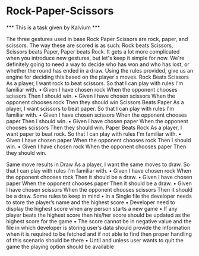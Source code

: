 # Rock-Paper-Scissors
*** This is a task given by Kalvium ***


The three gestures used in base Rock Paper Scissors are rock, paper,
and scissors. The way these are scored is as such: Rock beats Scissors,
Scissors beats Paper, Paper beats Rock. It gets a lot more complicated
when you introduce new gestures, but let's keep it simple for now.
We're definitely going to need a way to decide who has won and who has lost, or
whether the round has ended in a draw. Using the rules provided, give us an
engine for deciding this based on the player's moves.
Rock Beats Scissors
As a player, I want rock to beat scissors. So that I can play with rules
I'm familiar with.
• Given I have chosen rock
When the opponent chooses scissors
Then I should win.
• Given I have chosen scissors
When the opponent chooses rock
Then they should win
Scissors Beats Paper
As a player, I want scissors to beat paper. So that I can play with rules
I'm familiar with.
• Given I have chosen scissors
When the opponent chooses paper
Then I should win.
• Given I have chosen paper
When the opponent chooses scissors
Then they should win.
Paper Beats Rock
As a player, I want paper to beat rock. So that I can play with rules I'm
familiar with.
• Given I have chosen paper
When the opponent chooses rock
Then I should win.
• Given I have chosen rock
When the opponent chooses paper
Then they should win.

Same move results in Draw
As a player, I want the same moves to draw. So that I can play with
rules I'm familiar with.
• Given I have chosen rock
When the opponent chooses rock
Then it should be a draw.
• Given I have chosen paper
When the opponent chooses paper
Then it should be a draw.
• Given I have chosen scissors
When the opponent chooses scissors
Then it should be a draw.
Some rules to keep in mind
• In a Single file the developer needs to store the player’s name and the
highest score
• Developer need to display the highest score when any person starts a new
game
• If any player beats the highest score then his/her score should be updated
as the highest score for the game
• The score cannot be in negative value and the file in which developer is
storing user’s data should provide the information when it is required to be
fetched and if not able to find then proper handling of this scenario should
be there
• Until and unless user wants to quit the game the playing option should be available
